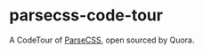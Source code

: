 # parsecss-code-tour

A CodeTour of [ParseCSS](https://github.com/quora/parsecss), open sourced by Quora. 
